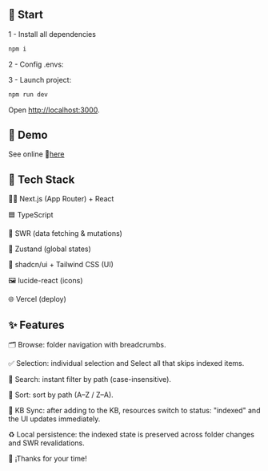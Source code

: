 ## 🏁 Start

1 - Install all dependencies

```bash
npm i
```

2 - Config .envs:

3 - Launch project:

```bash
npm run dev
```

Open [http://localhost:3000](http://localhost:3000).

## 💁 Demo

See online 🔗[here](https://file-picker-mpinna.vercel.app/)

## 🧰 Tech Stack

🧙‍♂️ Next.js (App Router) + React

🟦 TypeScript

🔁 SWR (data fetching & mutations)

🧠 Zustand (global states)

🧩 shadcn/ui + Tailwind CSS (UI)

🖼 lucide-react (icons)

🌐 Vercel (deploy)

## ✨ Features

🗂 Browse: folder navigation with breadcrumbs.

✅ Selection: individual selection and Select all that skips indexed items.

🔎 Search: instant filter by path (case-insensitive).

🔄 Sort: sort by path (A–Z / Z–A).

🧠 KB Sync: after adding to the KB, resources switch to status: "indexed" and the UI updates immediately.

♻️ Local persistence: the indexed state is preserved across folder changes and SWR revalidations.

🙏 ¡Thanks for your time!
